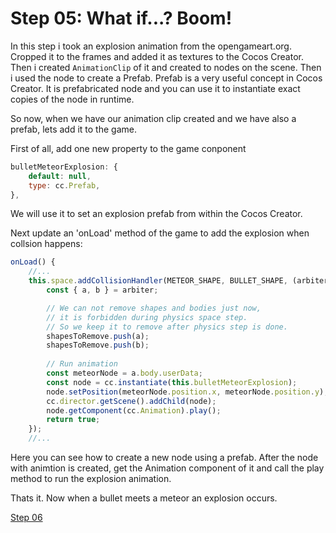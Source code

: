 # Step 05: What if...? Boom!

In this step i took an explosion animation from the opengameart.org. Cropped it to the frames and added it as textures to the Cocos Creator.
Then i created `AnimationClip` of it and created to nodes on the scene. Then i used the node to create a Prefab. 
Prefab is a very useful concept in Cocos Creator. It is prefabricated node and you can use it to instantiate exact copies of the node in runtime.

So now, when we have our animation clip created and we have also a prefab, lets add it to the game.

First of all, add one new property to the game conponent

```js
bulletMeteorExplosion: {
    default: null,
    type: cc.Prefab,
},
```

We will use it to set an explosion prefab from within the Cocos Creator.

Next update an 'onLoad' method of the game to add the explosion when collsion happens:

```js
onLoad() {
    //...
    this.space.addCollisionHandler(METEOR_SHAPE, BULLET_SHAPE, (arbiter, space) => {
        const { a, b } = arbiter;

        // We can not remove shapes and bodies just now,
        // it is forbidden during physics space step.
        // So we keep it to remove after physics step is done.            
        shapesToRemove.push(a);
        shapesToRemove.push(b);
        
        // Run animation
        const meteorNode = a.body.userData;
        const node = cc.instantiate(this.bulletMeteorExplosion);
        node.setPosition(meteorNode.position.x, meteorNode.position.y);
        cc.director.getScene().addChild(node);
        node.getComponent(cc.Animation).play();
        return true;
    });
    //...
```

Here you can see how to create a new node using a prefab. After the node with animtion is created, get the Animation component of it and call the play method to run the explosion animation.

Thats it. Now when a bullet meets a meteor an explosion occurs.

[Step 06](./step06.md)
